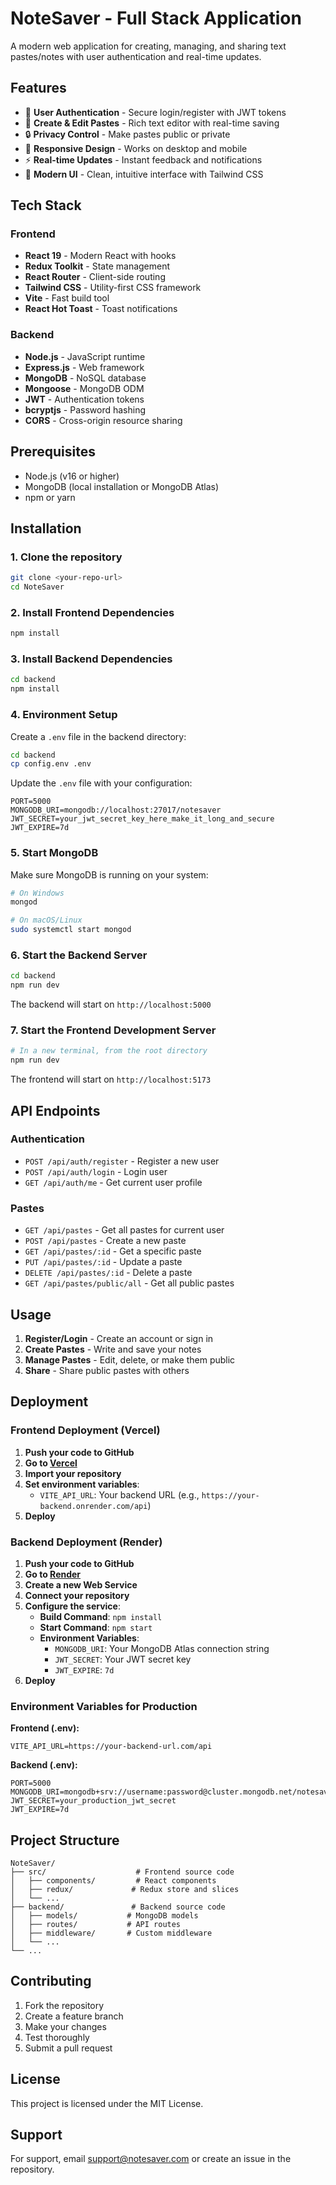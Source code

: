 # NoteSaver - Full Stack Application

A modern web application for creating, managing, and sharing text pastes/notes with user authentication and real-time updates.

## Features

- 🔐 **User Authentication** - Secure login/register with JWT tokens
- 📝 **Create & Edit Pastes** - Rich text editor with real-time saving
- 🔒 **Privacy Control** - Make pastes public or private
- 📱 **Responsive Design** - Works on desktop and mobile
- ⚡ **Real-time Updates** - Instant feedback and notifications
- 🎨 **Modern UI** - Clean, intuitive interface with Tailwind CSS

## Tech Stack

### Frontend

- **React 19** - Modern React with hooks
- **Redux Toolkit** - State management
- **React Router** - Client-side routing
- **Tailwind CSS** - Utility-first CSS framework
- **Vite** - Fast build tool
- **React Hot Toast** - Toast notifications

### Backend

- **Node.js** - JavaScript runtime
- **Express.js** - Web framework
- **MongoDB** - NoSQL database
- **Mongoose** - MongoDB ODM
- **JWT** - Authentication tokens
- **bcryptjs** - Password hashing
- **CORS** - Cross-origin resource sharing

## Prerequisites

- Node.js (v16 or higher)
- MongoDB (local installation or MongoDB Atlas)
- npm or yarn

## Installation

### 1. Clone the repository

```bash
git clone <your-repo-url>
cd NoteSaver
```

### 2. Install Frontend Dependencies

```bash
npm install
```

### 3. Install Backend Dependencies

```bash
cd backend
npm install
```

### 4. Environment Setup

Create a `.env` file in the backend directory:

```bash
cd backend
cp config.env .env
```

Update the `.env` file with your configuration:

```env
PORT=5000
MONGODB_URI=mongodb://localhost:27017/notesaver
JWT_SECRET=your_jwt_secret_key_here_make_it_long_and_secure
JWT_EXPIRE=7d
```

### 5. Start MongoDB

Make sure MongoDB is running on your system:

```bash
# On Windows
mongod

# On macOS/Linux
sudo systemctl start mongod
```

### 6. Start the Backend Server

```bash
cd backend
npm run dev
```

The backend will start on `http://localhost:5000`

### 7. Start the Frontend Development Server

```bash
# In a new terminal, from the root directory
npm run dev
```

The frontend will start on `http://localhost:5173`

## API Endpoints

### Authentication

- `POST /api/auth/register` - Register a new user
- `POST /api/auth/login` - Login user
- `GET /api/auth/me` - Get current user profile

### Pastes

- `GET /api/pastes` - Get all pastes for current user
- `POST /api/pastes` - Create a new paste
- `GET /api/pastes/:id` - Get a specific paste
- `PUT /api/pastes/:id` - Update a paste
- `DELETE /api/pastes/:id` - Delete a paste
- `GET /api/pastes/public/all` - Get all public pastes

## Usage

1. **Register/Login** - Create an account or sign in
2. **Create Pastes** - Write and save your notes
3. **Manage Pastes** - Edit, delete, or make them public
4. **Share** - Share public pastes with others

## Deployment

### Frontend Deployment (Vercel)

1. **Push your code to GitHub**
2. **Go to [Vercel](https://vercel.com)**
3. **Import your repository**
4. **Set environment variables**:
   - `VITE_API_URL`: Your backend URL (e.g., `https://your-backend.onrender.com/api`)
5. **Deploy**

### Backend Deployment (Render)

1. **Push your code to GitHub**
2. **Go to [Render](https://render.com)**
3. **Create a new Web Service**
4. **Connect your repository**
5. **Configure the service**:
   - **Build Command**: `npm install`
   - **Start Command**: `npm start`
   - **Environment Variables**:
     - `MONGODB_URI`: Your MongoDB Atlas connection string
     - `JWT_SECRET`: Your JWT secret key
     - `JWT_EXPIRE`: `7d`
6. **Deploy**

### Environment Variables for Production

**Frontend (.env):**

```env
VITE_API_URL=https://your-backend-url.com/api
```

**Backend (.env):**

```env
PORT=5000
MONGODB_URI=mongodb+srv://username:password@cluster.mongodb.net/notesaver
JWT_SECRET=your_production_jwt_secret
JWT_EXPIRE=7d
```

## Project Structure

```
NoteSaver/
├── src/                    # Frontend source code
│   ├── components/         # React components
│   ├── redux/             # Redux store and slices
│   └── ...
├── backend/               # Backend source code
│   ├── models/           # MongoDB models
│   ├── routes/           # API routes
│   ├── middleware/       # Custom middleware
│   └── ...
└── ...
```

## Contributing

1. Fork the repository
2. Create a feature branch
3. Make your changes
4. Test thoroughly
5. Submit a pull request

## License

This project is licensed under the MIT License.

## Support

For support, email support@notesaver.com or create an issue in the repository.
